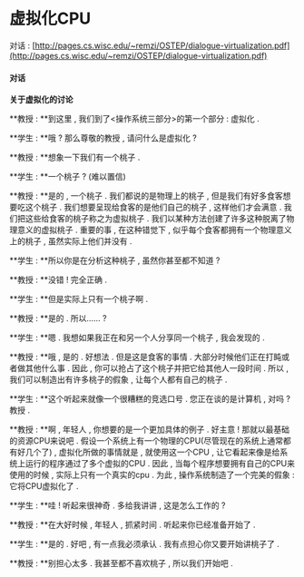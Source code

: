 # 虚拟化CPU

对话 : [http://pages.cs.wisc.edu/~remzi/OSTEP/dialogue-virtualization.pdf](http://pages.cs.wisc.edu/~remzi/OSTEP/dialogue-virtualization.pdf)

#### 对话

**关于虚拟化的讨论**

**教授 : **到这里 , 我们到了&lt;操作系统三部分&gt;的第一个部分 : 虚拟化 .

**学生 : **哦 ? 那么尊敬的教授 , 请问什么是虚拟化 ?

**教授 : **想象一下我们有一个桃子 .

**学生 : **一个桃子 ? \(难以置信\)

**教授 : **是的 , 一个桃子 . 我们都说的是物理上的桃子 , 但是我们有好多食客想要吃这个桃子 . 我们想要呈现给食客的是他们自己的桃子 , 这样他们才会满意 . 我们把这些给食客的桃子称之为虚拟桃子 . 我们以某种方法创建了许多这种脱离了物理意义的虚拟桃子 . 重要的事 , 在这种错觉下 , 似乎每个食客都拥有一个物理意义上的桃子 , 虽然实际上他们并没有 .

**学生 : **所以你是在分析这种桃子 , 虽然你甚至都不知道 ?

**教授 : **没错 ! 完全正确 .

**学生 : **但是实际上只有一个桃子啊 .

**教授 : **是的 . 所以…… ?

**学生 : **嗯 . 我想如果我正在和另一个人分享同一个桃子 , 我会发现的 .

**教授 : **哦 , 是的 . 好想法 . 但是这是食客的事情 . 大部分时候他们正在打盹或者做其他什么事 . 因此 , 你可以抢占了这个桃子并把它给其他人一段时间 . 所以 , 我们可以制造出有许多桃子的假象 , 让每个人都有自己的桃子 .

**学生 : **这个听起来就像一个很糟糕的竞选口号 . 您正在谈的是计算机 , 对吗 ? 教授 .

**教授 : **啊 , 年轻人 , 你想要的是一个更加具体的例子 . 好主意 ! 那就以最基础的资源CPU来说吧 . 假设一个系统上有一个物理的CPU\(尽管现在的系统上通常都有好几个了\) , 虚拟化所做的事情就是 , 就使用这一个CPU , 让它看起来像是给系统上运行的程序通过了多个虚拟的CPU . 因此 , 当每个程序想要拥有自己的CPU来使用的时候 , 实际上只有一个真实的cpu . 为此 , 操作系统制造了一个完美的假象 : 它将CPU虚拟化了 .

**学生 : **哇 ! 听起来很神奇 . 多给我讲讲 , 这是怎么工作的 ?

**教授 : **在大好时候 , 年轻人 , 抓紧时间 . 听起来你已经准备开始了 .

**学生 : **是的 . 好吧 , 有一点我必须承认 . 我有点担心你又要开始讲桃子了 .

**教授 : **别担心太多 . 我甚至都不喜欢桃子 , 所以我们开始吧 .



